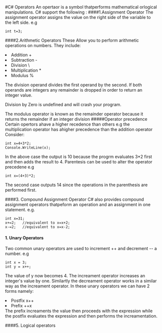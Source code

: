 #C# Operators
 An opertaor is a symbol thatperforms mathematical orlogical manipulations. C# support the following :
####1.Assignment Operator
The assignment operator assigns the value on the right side of the variable to the left side.
e.g
```Csharp
int t=3;
```
####2.Arithmetic Operators
These Allow you to perform arithmetic operations on numbers.
They include:
<li>Addition +</li>
<li>Subtraction -</li>
<li>Division \</li>
<li>Multiplication *</li>
<li>Modulus %</li>

The division operand divides the first operand by the second. If both operands are integers any remainder is dropped in order to return an integer value.

Division by Zero is undefined and will crash your program.

The modulus operator is known as the remainder operator because it returns the remainder if an integer division
#####Operator precedence
Certain opertors ahave a higher recedence than others e.g the multiplication operator has ahigher precedence than the addition operator
Consider:

```Csharp
int x=4+3*2;
Console.WriteLine(x);
```
In the above case the output is 10 because the progrm evaluates 3*2 first and then adds the result to 4.
Parentesis can be used to alter the operator precedene
e.g

```Csharp
int x=(4+3)*2;
```
The second case outputs 14 since the operations in the parenthesis are performed first.

####3. Compound Assignment Operator
C# also provides compound assignment operators thatpeform an operation and an assignment in one statement.
e.g.
```Csharp
int x=31;
x+=2;   //equivalent to x=x+2;
x-=2;   //equivalent to x=x-2;
```

#### 1. Unary Operators

Two common unary operators are used to increment ++ and decrement -- a number.
e.g
```Csharp
int x = 3;
int y = x++;
```
The value of y now becomes 4.
The increament operator increases an integer's value by one.
Similartly the decreament operator works in a similar way as the increament operator.
In these unary operators we can have 2 forms namely:
<li>Postfix  x++ </li>
<li>Prefix  ++x </li>
The prefix increaments the value then proceeds with the expression while the postfix evaluates the expression and then performs the increamentation.

####5. Logical operators

